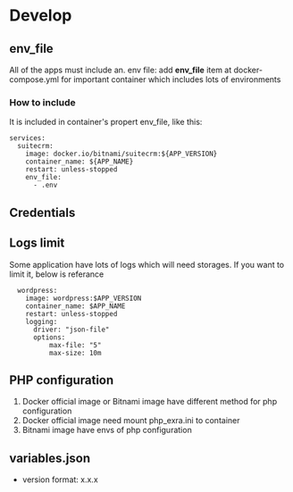 # Develop

## env_file

All of the apps must include an. env file: add **env_file** item at docker-compose.yml for important container which includes lots of environments

### How to include

It is included in container's propert env_file, like this:
  ```
  services:
    suitecrm:
      image: docker.io/bitnami/suitecrm:${APP_VERSION}
      container_name: ${APP_NAME}
      restart: unless-stopped
      env_file:
        - .env
  ```

## Credentials

## Logs limit

Some application have lots of logs which will need storages. If you want to limit it, below is referance

```
  wordpress:
    image: wordpress:$APP_VERSION
    container_name: $APP_NAME
    restart: unless-stopped
    logging:
      driver: "json-file"
      options:
          max-file: "5"
          max-size: 10m
```

## PHP configuration

1. Docker official image or Bitnami image have different method for php configuration
2. Docker official image need mount php_exra.ini to container
3. Bitnami image have envs of php configuration

## variables.json

* version format: x.x.x

